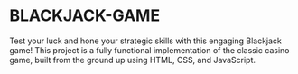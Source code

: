 # BLACKJACK-GAME
 Test your luck and hone your strategic skills with this engaging Blackjack game! This project is a fully functional implementation of the classic casino game, built from the ground up using HTML, CSS, and JavaScript.

